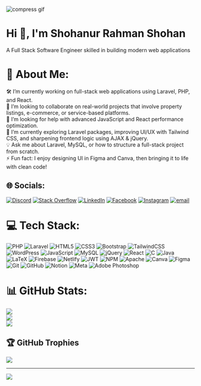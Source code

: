 ![compress gif](https://github.com/user-attachments/assets/90aa0d95-0657-4a2e-91b8-f8db65ddb92b)
<h1>Hi 👋, I'm Shohanur Rahman Shohan</h1>
<p>A Full Stack Software Engineer skilled in building modern web applications</p>

# 💫 About Me:
🛠️ I’m currently working on full-stack web applications using Laravel, PHP, and React.<br>🤝 I’m looking to collaborate on real-world projects that involve property listings, e-commerce, or service-based platforms.<br>💬 I’m looking for help with advanced JavaScript and React performance optimization.<br>🌱 I’m currently exploring Laravel packages, improving UI/UX with Tailwind CSS, and sharpening frontend logic using AJAX & jQuery.<br>💡 Ask me about Laravel, MySQL, or how to structure a full-stack project from scratch.<br>⚡ Fun fact: I enjoy designing UI in Figma and Canva, then bringing it to life with clean code!


## 🌐 Socials:
[![Discord](https://img.shields.io/badge/Discord-%237289DA.svg?logo=discord&logoColor=white)](https://discord.gg/shohancs)
[![Stack Overflow](https://img.shields.io/badge/-Stackoverflow-FE7A16?logo=stack-overflow&logoColor=white)](https://stackoverflow.com/users/30406853/shohancs)
[![LinkedIn](https://img.shields.io/badge/LinkedIn-%230077B5.svg?logo=linkedin&logoColor=white)](https://www.linkedin.com/in/shohancs/) 
[![Facebook](https://img.shields.io/badge/Facebook-%231877F2.svg?logo=Facebook&logoColor=white)](https://www.facebook.com/shohancs/) 
[![Instagram](https://img.shields.io/badge/Instagram-%23E4405F.svg?logo=Instagram&logoColor=white)](https://www.instagram.com/shohan.cs/) 
[![email](https://img.shields.io/badge/Email-D14836?logo=gmail&logoColor=white)](mailto:shohanurrahmanshohan.cs@gmail.com) 



# 💻 Tech Stack:
![PHP](https://img.shields.io/badge/php-%23777BB4.svg?style=for-the-badge&logo=php&logoColor=white) ![Laravel](https://img.shields.io/badge/laravel-%23FF2D20.svg?style=for-the-badge&logo=laravel&logoColor=white) ![HTML5](https://img.shields.io/badge/html5-%23E34F26.svg?style=for-the-badge&logo=html5&logoColor=white) ![CSS3](https://img.shields.io/badge/css3-%231572B6.svg?style=for-the-badge&logo=css3&logoColor=white) ![Bootstrap](https://img.shields.io/badge/bootstrap-%238511FA.svg?style=for-the-badge&logo=bootstrap&logoColor=white) ![TailwindCSS](https://img.shields.io/badge/tailwindcss-%2338B2AC.svg?style=for-the-badge&logo=tailwind-css&logoColor=white) ![WordPress](https://img.shields.io/badge/WordPress-%23117AC9.svg?style=for-the-badge&logo=WordPress&logoColor=white) ![JavaScript](https://img.shields.io/badge/javascript-%23323330.svg?style=for-the-badge&logo=javascript&logoColor=%23F7DF1E) ![MySQL](https://img.shields.io/badge/mysql-4479A1.svg?style=for-the-badge&logo=mysql&logoColor=white) ![jQuery](https://img.shields.io/badge/jquery-%230769AD.svg?style=for-the-badge&logo=jquery&logoColor=white) ![React](https://img.shields.io/badge/react-%2320232a.svg?style=for-the-badge&logo=react&logoColor=%2361DAFB) ![C](https://img.shields.io/badge/c-%2300599C.svg?style=for-the-badge&logo=c&logoColor=white) ![Java](https://img.shields.io/badge/java-%23ED8B00.svg?style=for-the-badge&logo=openjdk&logoColor=white) ![LaTeX](https://img.shields.io/badge/latex-%23008080.svg?style=for-the-badge&logo=latex&logoColor=white) ![Firebase](https://img.shields.io/badge/firebase-%23039BE5.svg?style=for-the-badge&logo=firebase) ![Netlify](https://img.shields.io/badge/netlify-%23000000.svg?style=for-the-badge&logo=netlify&logoColor=#00C7B7) ![JWT](https://img.shields.io/badge/JWT-black?style=for-the-badge&logo=JSON%20web%20tokens) ![NPM](https://img.shields.io/badge/NPM-%23CB3837.svg?style=for-the-badge&logo=npm&logoColor=white) ![Apache](https://img.shields.io/badge/apache-%23D42029.svg?style=for-the-badge&logo=apache&logoColor=white) ![Canva](https://img.shields.io/badge/Canva-%2300C4CC.svg?style=for-the-badge&logo=Canva&logoColor=white) ![Figma](https://img.shields.io/badge/figma-%23F24E1E.svg?style=for-the-badge&logo=figma&logoColor=white) ![Git](https://img.shields.io/badge/git-%23F05033.svg?style=for-the-badge&logo=git&logoColor=white) ![GitHub](https://img.shields.io/badge/github-%23121011.svg?style=for-the-badge&logo=github&logoColor=white) ![Notion](https://img.shields.io/badge/Notion-%23000000.svg?style=for-the-badge&logo=notion&logoColor=white) ![Meta](https://img.shields.io/badge/Meta-%230467DF.svg?style=for-the-badge&logo=Meta&logoColor=white) ![Adobe Photoshop](https://img.shields.io/badge/adobe%20photoshop-%2331A8FF.svg?style=for-the-badge&logo=adobe%20photoshop&logoColor=white)

# 📊 GitHub Stats:
![](https://github-readme-stats.vercel.app/api?username=shohancs&theme=dark&hide_border=false&include_all_commits=false&count_private=false)<br/>
![](https://nirzak-streak-stats.vercel.app/?user=shohancs&theme=dark&hide_border=false)<br/>
![](https://github-readme-stats.vercel.app/api/top-langs/?username=shohancs&theme=dark&hide_border=false&include_all_commits=false&count_private=false&layout=compact)

## 🏆 GitHub Trophies
![](https://github-profile-trophy.vercel.app/?username=shohancs&theme=radical&no-frame=false&no-bg=true&margin-w=4)

---
[![](https://visitcount.itsvg.in/api?id=shohancs&icon=0&color=0)](https://visitcount.itsvg.in)

<!-- Proudly created with GPRM ( https://gprm.itsvg.in ) -->
